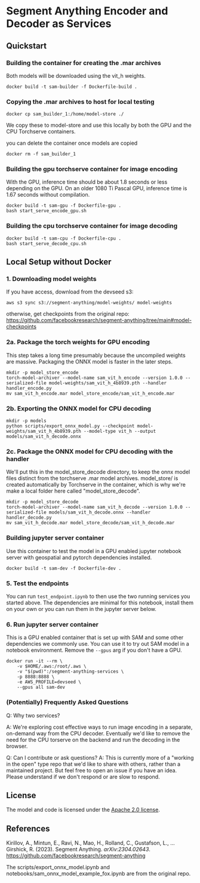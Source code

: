 # Segment Anything Encoder and Decoder as Services

## Quickstart

### Building the container for creating the .mar archives

Both models will be downloaded using the vit_h weights.

```
docker build -t sam-builder -f Dockerfile-build . 
```

### Copying the .mar archives to host for local testing

```
docker cp sam_builder_1:/home/model-store ./
```

We copy these to model-store and use this locally by both the GPU and the CPU Torchserve containers.

you can delete the container once models are copied

```
docker rm -f sam_builder_1
```

### Building the gpu torchserve container for image encoding
With the GPU, inference time should be about 1.8 seconds or less depending on the GPU. On an older 1080 Ti Pascal GPU, inference time is 1.67 seconds without compilation.

```
docker build -t sam-gpu -f Dockerfile-gpu .
bash start_serve_encode_gpu.sh
```

### Building the cpu torchserve container for image decoding

```
docker build -t sam-cpu -f Dockerfile-cpu .
bash start_serve_decode_cpu.sh
```

## Local Setup without Docker

### 1. Downloading model weights

If you have access, download from the devseed s3:

```
aws s3 sync s3://segment-anything/model-weights/ model-weights
```

otherwise, get checkpoints from the original repo: https://github.com/facebookresearch/segment-anything/tree/main#model-checkpoints

### 2a. Package the torch weights for GPU encoding

This step takes a long time presumably because the uncompiled weights are massive. Packaging the ONNX model is faster in the later steps.

```
mkdir -p model_store_encode
torch-model-archiver --model-name sam_vit_h_encode --version 1.0.0 --serialized-file model-weights/sam_vit_h_4b8939.pth --handler handler_encode.py 
mv sam_vit_h_encode.mar model_store_encode/sam_vit_h_encode.mar
```

### 2b. Exporting the ONNX model for CPU decoding

```
mkdir -p models                    
python scripts/export_onnx_model.py --checkpoint model-weights/sam_vit_h_4b8939.pth --model-type vit_h --output models/sam_vit_h_decode.onnx
```

### 2c. Package the ONNX model for CPU decoding with the handler

We'll put this in the model_store_decode directory, to keep the onnx model files distinct from the torchserve .mar model archives. model_store/ is created automatically by Torchserve in the container, which is why we're make a local folder here called "model_store_decode".

```
mkdir -p model_store_decode
torch-model-archiver --model-name sam_vit_h_decode --version 1.0.0 --serialized-file models/sam_vit_h_decode.onnx --handler handler_decode.py
mv sam_vit_h_decode.mar model_store_decode/sam_vit_h_decode.mar
```

### Building jupyter server container

Use this container to test the model in a GPU enabled jupyter notebook server with geospatial and pytorch dependencies installed.

```
docker build -t sam-dev -f Dockerfile-dev .
```

### 5. Test the endpoints

You can run `test_endpoint.ipynb` to then use the two running services you started above. The dependencies are minimal for this notebook, install them on your own or you can run them in the jupyter server below.

### 6. Run jupyter server container

This is a GPU enabled container that is set up with SAM and some other dependencies we commonly use. You can use it to try out SAM model in a notebook environment. Remove the `--gpus` arg if you don't have a GPU.

```
docker run -it --rm \
    -v $HOME/.aws:/root/.aws \
    -v "$(pwd)":/segment-anything-services \
    -p 8888:8888 \
    -e AWS_PROFILE=devseed \
    --gpus all sam-dev
```

### (Potentially) Frequently Asked Questions
Q: Why two services?

A: We're exploring cost effective ways to run image encoding in a separate, on-demand way from the CPU decoder. Eventually we'd like to remove the need for the CPU torserve on the backend and run the decoding in the browser.

Q: Can I contribute or ask questions?
A: This is currently more of a "working in the open" type repo that we'd like to share with others, rather than a maintained project. But feel free to open an issue if you have an idea. Please understand if we don't respond or are slow to respond.

## License

The model and code is licensed under the [Apache 2.0 license](LICENSE).

## References

Kirillov, A., Mintun, E., Ravi, N., Mao, H., Rolland, C., Gustafson, L., ... Girshick, R. (2023). Segment Anything. *arXiv:2304.02643*. https://github.com/facebookresearch/segment-anything

The scripts/export_onnx_model.ipynb and notebooks/sam_onnx_model_example_fox.ipynb are from the original repo.
